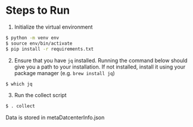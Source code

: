 # Steps to Run

1. Initialize the virtual environment
```bash
$ python -m venv env
$ source env/bin/activate
$ pip install -r requirements.txt
```

2. Ensure that you have `jq` installed. Running the command below should give you a path to your installation. If not installed, install it using your package manager (e.g. `brew install jq`)

```bash
$ which jq
```

3. Run the collect script
```bash
$ . collect
```

Data is stored in metaDatcenterInfo.json
